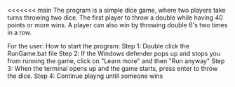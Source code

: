 <<<<<<< main
The program is a simple dice game, where two players take turns throwing two dice. The first player to throw a double while having 40 points or more wins. A player can also win by throwing double 6's two times in a row.

For the user:
How to start the program:
Step 1: Double click the RunGame.bat file
Step 2: If the Windows defender pops up and stops you from running the game, click on "Learn more" and then "Run anyway"
Step 3: When the terminal opens up and the game starts, press enter to throw the dice.
Step 4: Continue playng untill someone wins